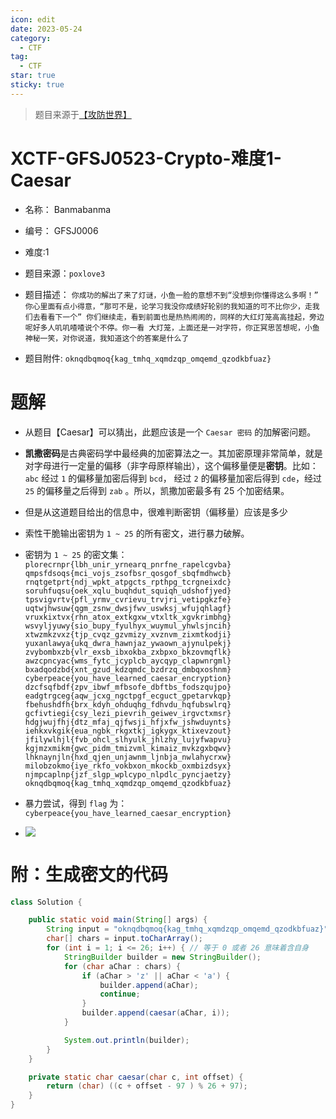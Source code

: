 ```yaml
---
icon: edit
date: 2023-05-24
category:
  - CTF
tag:
  - CTF
star: true
sticky: true
---
```


> 题目来源于[【攻防世界】]( https://adworld.xctf.org.cn/challenges/details?hash=c8996ba6-b085-4306-832d-096267e603ed_2)

# XCTF-GFSJ0523-Crypto-难度1-Caesar
- 名称： Banmabanma
- 编号： GFSJ0006
- 难度:1
- 题目来源：`poxlove3`
- 题目描述：
`你成功的解出了来了灯谜，小鱼一脸的意想不到“没想到你懂得这么多啊！” 你心里面有点小得意，“那可不是，论学习我没你成绩好轮别的我知道的可不比你少，走我们去看看下一个” 你们继续走，看到前面也是热热闹闹的，同样的大红灯笼高高挂起，旁边呢好多人叽叽喳喳说个不停。你一看 大灯笼，上面还是一对字符，你正冥思苦想呢，小鱼神秘一笑，对你说道，我知道这个的答案是什么了`

- 题目附件:
`oknqdbqmoq{kag_tmhq_xqmdzqp_omqemd_qzodkbfuaz}`


# 题解
- 从题目【Caesar】可以猜出，此题应该是一个 `Caesar 密码` 的加解密问题。 
- **凯撒密码**是古典密码学中最经典的加密算法之一。其加密原理非常简单，就是对字母进行一定量的偏移（非字母原样输出），这个偏移量便是**密钥**。比如： `abc` 经过 `1` 的偏移量加密后得到 `bcd`， 经过 `2` 的偏移量加密后得到 `cde`，经过 `25` 的偏移量之后得到 `zab` 。所以，凯撒加密最多有 25 个加密结果。
- 但是从这道题目给出的信息中，很难判断密钥（偏移量）应该是多少
- 索性干脆输出密钥为 `1 ~ 25` 的所有密文，进行暴力破解。
- 密钥为 `1 ~ 25` 的密文集：
	`
	plorecrnpr{lbh_unir_yrnearq_pnrfne_rapelcgvba}
	qmpsfdsoqs{mci_vojs_zsofbsr_qosgof_sbqfmdhwcb}
	rnqtgetprt{ndj_wpkt_atpgcts_rpthpg_tcrgneixdc}
	soruhfuqsu{oek_xqlu_buqhdut_squiqh_udshofjyed}
	tpsvigvrtv{pfl_yrmv_cvrievu_trvjri_vetipgkzfe}
	uqtwjhwsuw{qgm_zsnw_dwsjfwv_uswksj_wfujqhlagf}
	vruxkixtvx{rhn_atox_extkgxw_vtxltk_xgvkrimbhg}
	wsvyljyuwy{sio_bupy_fyulhyx_wuymul_yhwlsjncih}
	xtwzmkzvxz{tjp_cvqz_gzvmizy_xvznvm_zixmtkodji}
	yuxanlawya{ukq_dwra_hawnjaz_ywaown_ajynulpekj}
	zvybombxzb{vlr_exsb_ibxokba_zxbpxo_bkzovmqflk}
	awzcpncyac{wms_fytc_jcyplcb_aycqyp_clapwnrgml}
	bxadqodzbd{xnt_gzud_kdzqmdc_bzdrzq_dmbqxoshnm}
	cyberpeace{you_have_learned_caesar_encryption}
	dzcfsqfbdf{zpv_ibwf_mfbsofe_dbftbs_fodszqujpo}
	eadgtrgceg{aqw_jcxg_ngctpgf_ecguct_gpetarvkqp}
	fbehushdfh{brx_kdyh_ohduqhg_fdhvdu_hqfubswlrq}
	gcfivtiegi{csy_lezi_pievrih_geiwev_irgvctxmsr}
	hdgjwujfhj{dtz_mfaj_qjfwsji_hfjxfw_jshwduynts}
	iehkxvkgik{eua_ngbk_rkgxtkj_igkygx_ktixevzout}
	jfilywlhjl{fvb_ohcl_slhyulk_jhlzhy_lujyfwapvu}
	kgjmzxmikm{gwc_pidm_tmizvml_kimaiz_mvkzgxbqwv}
	lhknaynjln{hxd_qjen_unjawnm_ljnbja_nwlahycrxw}
	milobzokmo{iye_rkfo_vokbxon_mkockb_oxmbizdsyx}
	njmpcaplnp{jzf_slgp_wplcypo_nlpdlc_pyncjaetzy}
	oknqdbqmoq{kag_tmhq_xqmdzqp_omqemd_qzodkbfuaz}
		`
- 暴力尝试，得到 `flag` 为：`cyberpeace{you_have_learned_caesar_encryption}`

- ![](/images/ctf/dda91f27b78a47dd9178737a0aa61044.png)


# 附：生成密文的代码

```java
class Solution {

    public static void main(String[] args) {
        String input = "oknqdbqmoq{kag_tmhq_xqmdzqp_omqemd_qzodkbfuaz}";
        char[] chars = input.toCharArray();
        for (int i = 1; i <= 26; i++) {	// 等于 0 或者 26 意味着含自身
            StringBuilder builder = new StringBuilder();
            for (char aChar : chars) {
                if (aChar > 'z' || aChar < 'a') {
                    builder.append(aChar);
                    continue;
                }
                builder.append(caesar(aChar, i));
            }

            System.out.println(builder);
        }
    }

    private static char caesar(char c, int offset) {
        return (char) ((c + offset - 97 ) % 26 + 97);
    }
}
```
